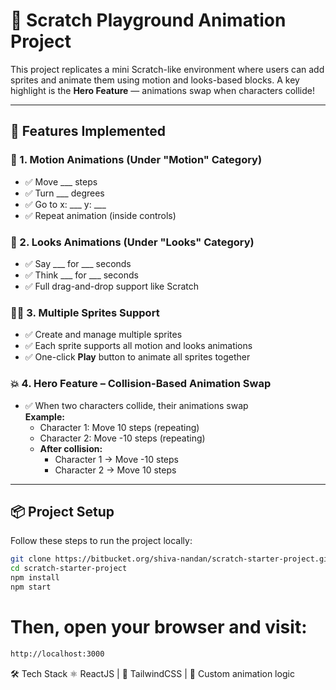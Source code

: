# 🧩 Scratch Playground Animation Project

This project replicates a mini Scratch-like environment where users can add sprites and animate them using motion and looks-based blocks. A key highlight is the **Hero Feature** — animations swap when characters collide!

---

## 🚀 Features Implemented

### 🎯 1. Motion Animations (Under "Motion" Category)
- ✅ Move ___ steps  
- ✅ Turn ___ degrees  
- ✅ Go to x: ___ y: ___  
- ✅ Repeat animation (inside controls)

### 💬 2. Looks Animations (Under "Looks" Category)
- ✅ Say ___ for ___ seconds  
- ✅ Think ___ for ___ seconds  
- ✅ Full drag-and-drop support like Scratch

### 🧍‍♂️ 3. Multiple Sprites Support
- ✅ Create and manage multiple sprites  
- ✅ Each sprite supports all motion and looks animations  
- ✅ One-click **Play** button to animate all sprites together

### 💥 4. Hero Feature – Collision-Based Animation Swap
- ✅ When two characters collide, their animations swap  
  **Example:**  
  - Character 1: Move 10 steps (repeating)  
  - Character 2: Move -10 steps (repeating)  
  - **After collision:**  
    - Character 1 → Move -10 steps  
    - Character 2 → Move 10 steps  

---

## 📦 Project Setup

Follow these steps to run the project locally:

```bash
git clone https://bitbucket.org/shiva-nandan/scratch-starter-project.git
cd scratch-starter-project
npm install
npm start
```

# Then, open your browser and visit:

```bash
http://localhost:3000
```

🛠️ Tech Stack
⚛️ ReactJS | 🎨 TailwindCSS | 🧱 Custom animation logic





